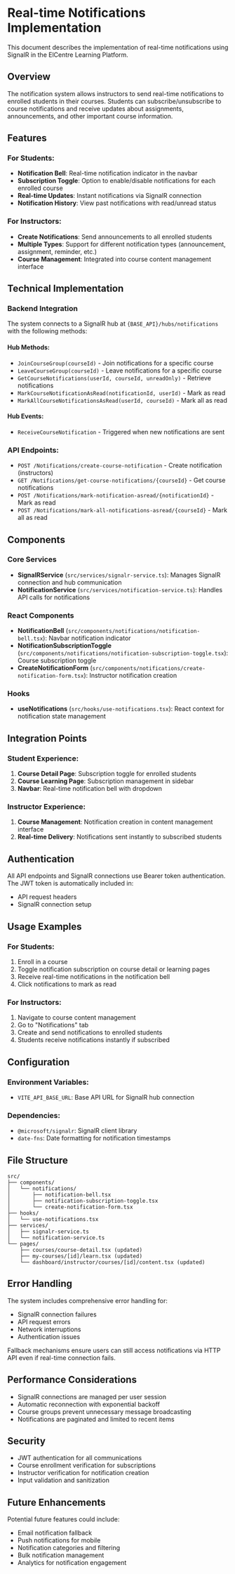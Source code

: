 # Real-time Notifications Implementation

This document describes the implementation of real-time notifications using SignalR in the ElCentre Learning Platform.

## Overview

The notification system allows instructors to send real-time notifications to enrolled students in their courses. Students can subscribe/unsubscribe to course notifications and receive updates about assignments, announcements, and other important course information.

## Features

### For Students:
- **Notification Bell**: Real-time notification indicator in the navbar
- **Subscription Toggle**: Option to enable/disable notifications for each enrolled course
- **Real-time Updates**: Instant notifications via SignalR connection
- **Notification History**: View past notifications with read/unread status

### For Instructors:
- **Create Notifications**: Send announcements to all enrolled students
- **Multiple Types**: Support for different notification types (announcement, assignment, reminder, etc.)
- **Course Management**: Integrated into course content management interface

## Technical Implementation

### Backend Integration
The system connects to a SignalR hub at `{BASE_API}/hubs/notifications` with the following methods:

#### Hub Methods:
- `JoinCourseGroup(courseId)` - Join notifications for a specific course
- `LeaveCourseGroup(courseId)` - Leave notifications for a specific course
- `GetCourseNotifications(userId, courseId, unreadOnly)` - Retrieve notifications
- `MarkCourseNotificationAsRead(notificationId, userId)` - Mark as read
- `MarkAllCourseNotificationsAsRead(userId, courseId)` - Mark all as read

#### Hub Events:
- `ReceiveCourseNotification` - Triggered when new notifications are sent

### API Endpoints:
- `POST /Notifications/create-course-notification` - Create notification (instructors)
- `GET /Notifications/get-course-notifications/{courseId}` - Get course notifications
- `POST /Notifications/mark-notification-asread/{notificationId}` - Mark as read
- `POST /Notifications/mark-all-notifications-asread/{courseId}` - Mark all as read

## Components

### Core Services
- **SignalRService** (`src/services/signalr-service.ts`): Manages SignalR connection and hub communication
- **NotificationService** (`src/services/notification-service.ts`): Handles API calls for notifications

### React Components
- **NotificationBell** (`src/components/notifications/notification-bell.tsx`): Navbar notification indicator
- **NotificationSubscriptionToggle** (`src/components/notifications/notification-subscription-toggle.tsx`): Course subscription toggle
- **CreateNotificationForm** (`src/components/notifications/create-notification-form.tsx`): Instructor notification creation

### Hooks
- **useNotifications** (`src/hooks/use-notifications.tsx`): React context for notification state management

## Integration Points

### Student Experience:
1. **Course Detail Page**: Subscription toggle for enrolled students
2. **Course Learning Page**: Subscription management in sidebar
3. **Navbar**: Real-time notification bell with dropdown

### Instructor Experience:
1. **Course Management**: Notification creation in content management interface
2. **Real-time Delivery**: Notifications sent instantly to subscribed students

## Authentication

All API endpoints and SignalR connections use Bearer token authentication. The JWT token is automatically included in:
- API request headers
- SignalR connection setup

## Usage Examples

### For Students:
1. Enroll in a course
2. Toggle notification subscription on course detail or learning pages
3. Receive real-time notifications in the notification bell
4. Click notifications to mark as read

### For Instructors:
1. Navigate to course content management
2. Go to "Notifications" tab
3. Create and send notifications to enrolled students
4. Students receive notifications instantly if subscribed

## Configuration

### Environment Variables:
- `VITE_API_BASE_URL`: Base API URL for SignalR hub connection

### Dependencies:
- `@microsoft/signalr`: SignalR client library
- `date-fns`: Date formatting for notification timestamps

## File Structure

```
src/
├── components/
│   └── notifications/
│       ├── notification-bell.tsx
│       ├── notification-subscription-toggle.tsx
│       └── create-notification-form.tsx
├── hooks/
│   └── use-notifications.tsx
├── services/
│   ├── signalr-service.ts
│   └── notification-service.ts
└── pages/
    ├── courses/course-detail.tsx (updated)
    ├── my-courses/[id]/learn.tsx (updated)
    └── dashboard/instructor/courses/[id]/content.tsx (updated)
```

## Error Handling

The system includes comprehensive error handling for:
- SignalR connection failures
- API request errors
- Network interruptions
- Authentication issues

Fallback mechanisms ensure users can still access notifications via HTTP API even if real-time connection fails.

## Performance Considerations

- SignalR connections are managed per user session
- Automatic reconnection with exponential backoff
- Course groups prevent unnecessary message broadcasting
- Notifications are paginated and limited to recent items

## Security

- JWT authentication for all communications
- Course enrollment verification for subscriptions
- Instructor verification for notification creation
- Input validation and sanitization

## Future Enhancements

Potential future features could include:
- Email notification fallback
- Push notifications for mobile
- Notification categories and filtering
- Bulk notification management
- Analytics for notification engagement
